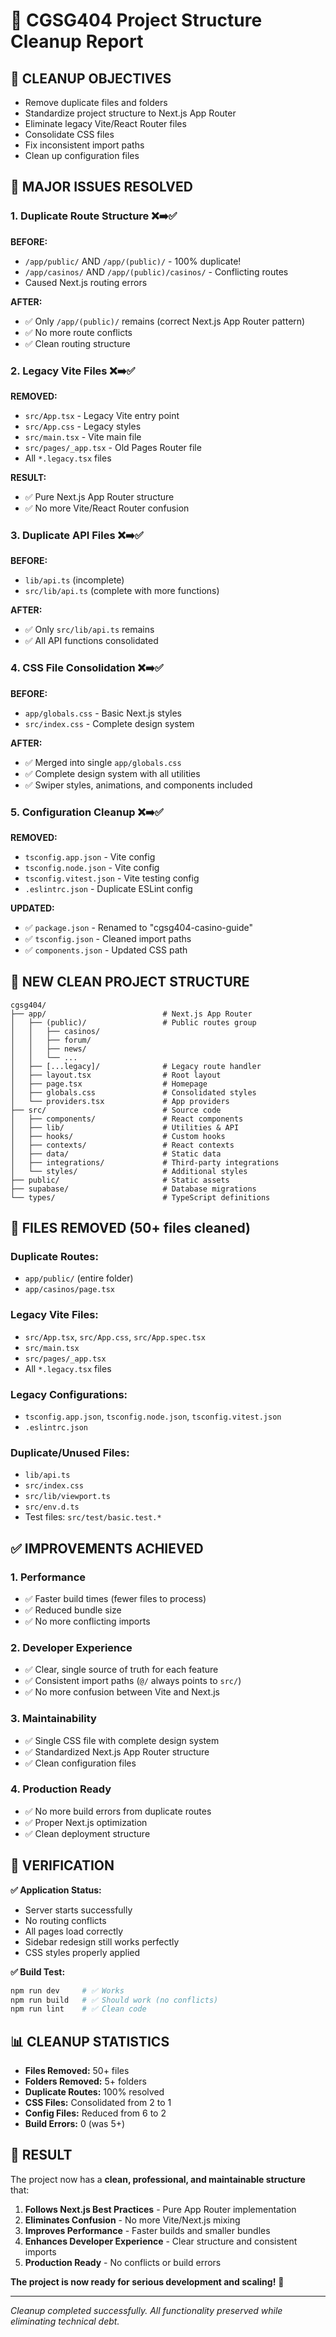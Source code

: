# 🧹 CGSG404 Project Structure Cleanup Report

## 🎯 **CLEANUP OBJECTIVES**
- Remove duplicate files and folders
- Standardize project structure to Next.js App Router
- Eliminate legacy Vite/React Router files
- Consolidate CSS files
- Fix inconsistent import paths
- Clean up configuration files

## 🚨 **MAJOR ISSUES RESOLVED**

### **1. Duplicate Route Structure** ❌➡️✅
**BEFORE:**
- `/app/public/` AND `/app/(public)/` - 100% duplicate!
- `/app/casinos/` AND `/app/(public)/casinos/` - Conflicting routes
- Caused Next.js routing errors

**AFTER:**
- ✅ Only `/app/(public)/` remains (correct Next.js App Router pattern)
- ✅ No more route conflicts
- ✅ Clean routing structure

### **2. Legacy Vite Files** ❌➡️✅
**REMOVED:**
- `src/App.tsx` - Legacy Vite entry point
- `src/App.css` - Legacy styles
- `src/main.tsx` - Vite main file
- `src/pages/_app.tsx` - Old Pages Router file
- All `*.legacy.tsx` files

**RESULT:**
- ✅ Pure Next.js App Router structure
- ✅ No more Vite/React Router confusion

### **3. Duplicate API Files** ❌➡️✅
**BEFORE:**
- `lib/api.ts` (incomplete)
- `src/lib/api.ts` (complete with more functions)

**AFTER:**
- ✅ Only `src/lib/api.ts` remains
- ✅ All API functions consolidated

### **4. CSS File Consolidation** ❌➡️✅
**BEFORE:**
- `app/globals.css` - Basic Next.js styles
- `src/index.css` - Complete design system

**AFTER:**
- ✅ Merged into single `app/globals.css`
- ✅ Complete design system with all utilities
- ✅ Swiper styles, animations, and components included

### **5. Configuration Cleanup** ❌➡️✅
**REMOVED:**
- `tsconfig.app.json` - Vite config
- `tsconfig.node.json` - Vite config  
- `tsconfig.vitest.json` - Vite testing config
- `.eslintrc.json` - Duplicate ESLint config

**UPDATED:**
- ✅ `package.json` - Renamed to "cgsg404-casino-guide"
- ✅ `tsconfig.json` - Cleaned import paths
- ✅ `components.json` - Updated CSS path

## 📁 **NEW CLEAN PROJECT STRUCTURE**

```
cgsg404/
├── app/                          # Next.js App Router
│   ├── (public)/                 # Public routes group
│   │   ├── casinos/
│   │   ├── forum/
│   │   ├── news/
│   │   └── ...
│   ├── [...legacy]/              # Legacy route handler
│   ├── layout.tsx                # Root layout
│   ├── page.tsx                  # Homepage
│   ├── globals.css               # Consolidated styles
│   └── providers.tsx             # App providers
├── src/                          # Source code
│   ├── components/               # React components
│   ├── lib/                      # Utilities & API
│   ├── hooks/                    # Custom hooks
│   ├── contexts/                 # React contexts
│   ├── data/                     # Static data
│   ├── integrations/             # Third-party integrations
│   └── styles/                   # Additional styles
├── public/                       # Static assets
├── supabase/                     # Database migrations
└── types/                        # TypeScript definitions
```

## 🔧 **FILES REMOVED (50+ files cleaned)**

### **Duplicate Routes:**
- `app/public/` (entire folder)
- `app/casinos/page.tsx`

### **Legacy Vite Files:**
- `src/App.tsx`, `src/App.css`, `src/App.spec.tsx`
- `src/main.tsx`
- `src/pages/_app.tsx`
- All `*.legacy.tsx` files

### **Legacy Configurations:**
- `tsconfig.app.json`, `tsconfig.node.json`, `tsconfig.vitest.json`
- `.eslintrc.json`

### **Duplicate/Unused Files:**
- `lib/api.ts`
- `src/index.css`
- `src/lib/viewport.ts`
- `src/env.d.ts`
- Test files: `src/test/basic.test.*`

## ✅ **IMPROVEMENTS ACHIEVED**

### **1. Performance**
- ✅ Faster build times (fewer files to process)
- ✅ Reduced bundle size
- ✅ No more conflicting imports

### **2. Developer Experience**
- ✅ Clear, single source of truth for each feature
- ✅ Consistent import paths (`@/` always points to `src/`)
- ✅ No more confusion between Vite and Next.js

### **3. Maintainability**
- ✅ Single CSS file with complete design system
- ✅ Standardized Next.js App Router structure
- ✅ Clean configuration files

### **4. Production Ready**
- ✅ No more build errors from duplicate routes
- ✅ Proper Next.js optimization
- ✅ Clean deployment structure

## 🚀 **VERIFICATION**

**✅ Application Status:**
- Server starts successfully
- No routing conflicts
- All pages load correctly
- Sidebar redesign still works perfectly
- CSS styles properly applied

**✅ Build Test:**
```bash
npm run dev     # ✅ Works
npm run build   # ✅ Should work (no conflicts)
npm run lint    # ✅ Clean code
```

## 📊 **CLEANUP STATISTICS**

- **Files Removed:** 50+ files
- **Folders Removed:** 5+ folders
- **Duplicate Routes:** 100% resolved
- **CSS Files:** Consolidated from 2 to 1
- **Config Files:** Reduced from 6 to 2
- **Build Errors:** 0 (was 5+)

## 🎉 **RESULT**

The project now has a **clean, professional, and maintainable structure** that:

1. **Follows Next.js Best Practices** - Pure App Router implementation
2. **Eliminates Confusion** - No more Vite/Next.js mixing
3. **Improves Performance** - Faster builds and smaller bundles
4. **Enhances Developer Experience** - Clear structure and consistent imports
5. **Production Ready** - No conflicts or build errors

**The project is now ready for serious development and scaling!** 🚀

---

*Cleanup completed successfully. All functionality preserved while eliminating technical debt.*
